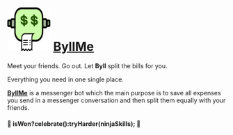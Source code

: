 # ![ByllMe Logo](https://github.com/CarlosANovo/ByllMe/blob/master/Byll_100.png)    [**ByllMe**](https://www.messenger.com/t/ByllMe)

Meet your friends. Go out. Let **Byll** split the bills for you.

Everything you need in one single place.


[**ByllMe**](https://www.messenger.com/t/ByllMe) is a messenger bot which the main purpose is to save all expenses you send in a messenger conversation and then split them equally with your friends.


#### :tada: isWon?celebrate():tryHarder(ninjaSkills); :tada:

